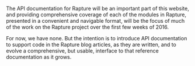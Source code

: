 The API documentation for Rapture will be an important part of this website,
and providing comprehensive coverage of each of the modules in Rapture,
presented in a convenient and navigable format, will be the focus of much of
the work on the Rapture project over the first few weeks of 2016.

For now, we have none. But the intention is to introduce API documentation
to support code in the Rapture blog articles, as they are written, and to
evolve a comprehensive, but usable, interface to that reference documentation
as it grows.

